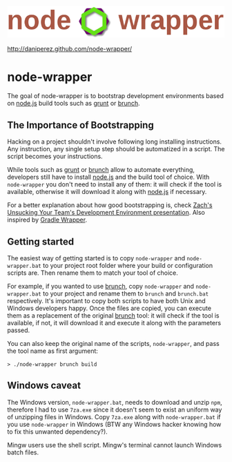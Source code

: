 ![node-wrapper](https://github.com/daniperez/node-wrapper/blob/gh-pages/node-wrapper-header.png?raw=true "node-wrapper")

http://daniperez.github.com/node-wrapper/

node-wrapper
============

The goal of node-wrapper is to bootstrap development environments based
on [node.js](http://nodejs.org) build tools such as [grunt](http://gruntjs.com/)
or [brunch](http://brunch.io).

The Importance of Bootstrapping 
-------------------------------

Hacking on a project shouldn't involve following long installing instructions.
Any instruction, any single setup step should be automatized in a script. 
The script becomes your instructions.

While tools such as [grunt](http://gruntjs.com/) or [brunch](http://brunch.io)
allow to automate everything, developers still have to install [node.js](http://nodejs.org)
and the build tool of choice. With ```node-wrapper``` you don't need to install
any of them: it will check if the tool is available, otherwise it will
download it along with [node.js](http://nodejs.org) if necessary.

For a better explanation about how good bootstrapping is, check [Zach's Unsucking Your Team's Development Environment presentation](http://zachholman.com/talk/unsucking-your-teams-development-environment). Also inspired by
[Gradle Wrapper](http://gradle.org/docs/current/userguide/gradle_wrapper.html).

Getting started
---------------

The easiest way of getting started is to copy ```node-wrapper``` and
```node-wrapper.bat``` to your project root folder where your build or
configuration scripts are. Then rename them to match your tool of choice.

For example, if you wanted to use [brunch](http://brunch.io), copy
```node-wrapper``` and ```node-wrapper.bat``` to your project and rename
them to ```brunch``` and ```brunch.bat``` respectively. It's important
to copy both scripts to have both Unix and Windows developers happy.
Once the files are copied, you can execute them as a replacement of
the original [brunch](http://brunch.io) tool: it will check if the
tool is available, if not, it will download it and execute it along
with the parameters passed.

You can also keep the original name of the scripts, ```node-wrapper```,
and pass the tool name as first argument:
```shell
> ./node-wrapper brunch build
```

Windows caveat
--------------

The Windows version, ```node-wrapper.bat```, needs to download and unzip
```npm```, therefore I had to use ```7za.exe``` since it doesn't
seem to exist an uniform way of unzipping files in Windows. Copy ```7za.exe``` along with
```node-wrapper.bat``` if you use ```node-wrapper``` in Windows (BTW any Windows hacker
knowing how to fix this unwanted dependency?).

Mingw users use the shell script. Mingw's terminal cannot launch Windows batch files.
